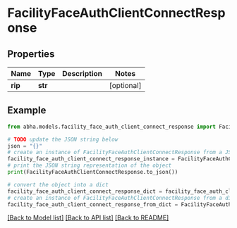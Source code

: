 # FacilityFaceAuthClientConnectResponse


## Properties

Name | Type | Description | Notes
------------ | ------------- | ------------- | -------------
**rip** | **str** |  | [optional] 

## Example

```python
from abha.models.facility_face_auth_client_connect_response import FacilityFaceAuthClientConnectResponse

# TODO update the JSON string below
json = "{}"
# create an instance of FacilityFaceAuthClientConnectResponse from a JSON string
facility_face_auth_client_connect_response_instance = FacilityFaceAuthClientConnectResponse.from_json(json)
# print the JSON string representation of the object
print(FacilityFaceAuthClientConnectResponse.to_json())

# convert the object into a dict
facility_face_auth_client_connect_response_dict = facility_face_auth_client_connect_response_instance.to_dict()
# create an instance of FacilityFaceAuthClientConnectResponse from a dict
facility_face_auth_client_connect_response_from_dict = FacilityFaceAuthClientConnectResponse.from_dict(facility_face_auth_client_connect_response_dict)
```
[[Back to Model list]](../README.md#documentation-for-models) [[Back to API list]](../README.md#documentation-for-api-endpoints) [[Back to README]](../README.md)


